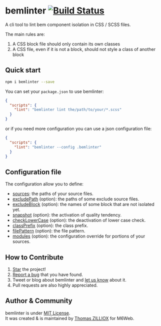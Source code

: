 bemlinter [![Build Status](https://travis-ci.org/M6Web/bemlinter.svg?branch=master)](https://travis-ci.org/M6Web/bemlinter)
======

A cli tool to lint bem component isolation in CSS / SCSS files.

The main rules are: 

 1. A CSS block file should only contain its own classes
 2. A CSS file, even if it is not a block, should not style a class of another block

 
Quick start
--------

```sh
npm i bemlinter --save
```

You can set your `package.json` to use bemlinter:

```json
{
  "scripts": {
    "lint": "bemlinter lint the/path/to/your/*.scss"
  }
}
```

or if you need more configuration you can use a json configuration file:

```json
{
  "scripts": {
    "lint": "bemlinter --config .bemlinter"
  }
}
```


Configuration file
--------

The configuration allow you to define:

 - [sources](/docs/configuration-file.md#sources): the paths of your source files.
 - [excludePath](/docs/configuration-file.md#excludepath-option) (option): the paths of some exclude source files.
 - [excludeBlock](/docs/configuration-file.md#excludeblock-option) (option): the names of some block that are not isolated yet.
 - [snapshot](/docs/configuration-file.md#snapshot-option) (option): the activation of quality tendency.
 - [checkLowerCase](/docs/configuration-file.md#checklowercase-option) (option): the deactivation of lower case check.
 - [classPrefix](/docs/configuration-file.md#classprefix-option) (option): the class prefix.
 - [filePattern](/docs/configuration-file.md#filepattern-option) (option): the file pattern.
 - [modules](/docs/configuration-file.md#modules-option) (option): the configuration override for portions of your sources.


How to Contribute
--------

1. [Star](https://github.com/M6Web/bemlinter/stargazers) the project!
2. [Report a bug](https://github.com/M6Web/bemlinter/issues/new) that you have found.
3. Tweet or blog about bemlinter and [let us know](https://twitter.com/TechM6Web) about it.
4. Pull requests are also highly appreciated.


Author & Community
--------

bemlinter is under [MIT License](http://tzi.mit-license.org/).<br>
It was created & is maintained by [Thomas ZILLIOX](http://tzi.fr) for M6Web.
